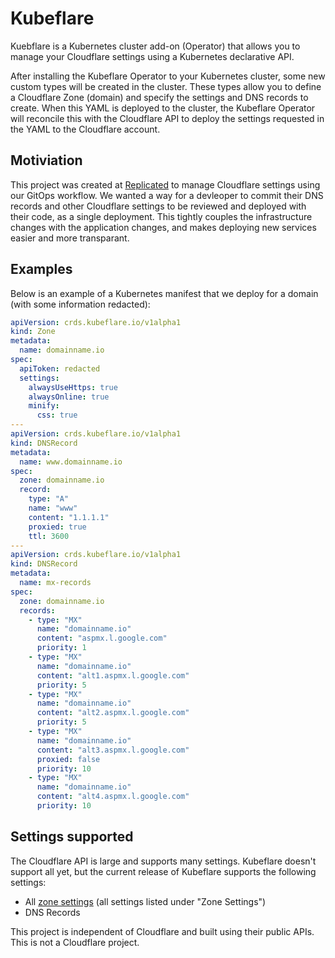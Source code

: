 # Kubeflare

Kuebflare is a Kubernetes cluster add-on (Operator) that allows you to manage your Cloudflare settings using a Kubernetes declarative API.

After installing the Kubeflare Operator to your Kubernetes cluster, some new custom types will be created in the cluster. These types allow you to define a Cloudflare Zone (domain) and specify the settings and DNS records to create. When this YAML is deployed to the cluster, the Kubeflare Operator will reconcile this with the Cloudflare API to deploy the settings requested in the YAML to the Cloudflare account.

## Motiviation

This project was created at [Replicated](https://www.replicated.com) to manage Cloudflare settings using our GitOps workflow. We wanted a way for a devleoper to commit their DNS records and other Cloudflare settings to be reviewed and deployed with their code, as a single deployment. This tightly couples the infrastructure changes with the application changes, and makes deploying new services easier and more transparant.

## Examples

Below is an example of a Kubernetes manifest that we deploy for a domain (with some information redacted):

```yaml
apiVersion: crds.kubeflare.io/v1alpha1
kind: Zone
metadata:
  name: domainname.io
spec:
  apiToken: redacted
  settings:
    alwaysUseHttps: true
    alwaysOnline: true
    minify:
      css: true
---
apiVersion: crds.kubeflare.io/v1alpha1
kind: DNSRecord
metadata:
  name: www.domainname.io
spec:
  zone: domainname.io
  record:
    type: "A"
    name: "www"
    content: "1.1.1.1"
    proxied: true
    ttl: 3600
---
apiVersion: crds.kubeflare.io/v1alpha1
kind: DNSRecord
metadata:
  name: mx-records
spec:
  zone: domainname.io
  records:
    - type: "MX"
      name: "domainname.io"
      content: "aspmx.l.google.com"
      priority: 1
    - type: "MX"
      name: "domainname.io"
      content: "alt1.aspmx.l.google.com"
      priority: 5
    - type: "MX"
      name: "domainname.io"
      content: "alt2.aspmx.l.google.com"
      priority: 5
    - type: "MX"
      name: "domainname.io"
      content: "alt3.aspmx.l.google.com"
      proxied: false      
      priority: 10
    - type: "MX"
      name: "domainname.io"
      content: "alt4.aspmx.l.google.com"
      priority: 10
```

## Settings supported

The Cloudflare API is large and supports many settings. Kubeflare doesn't support all yet, but the current release of Kubeflare supports the following settings:

- All [zone settings](https://api.cloudflare.com/#zone-settings-get-all-zone-settings) (all settings listed under "Zone Settings")
- DNS Records 


This project is independent of Cloudflare and built using their public APIs. This is not a Cloudflare project.
